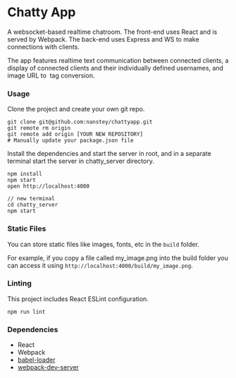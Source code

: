 Chatty App
=====================

A websocket-based realtime chatroom. The front-end uses React and is served by Webpack. The back-end uses Express and WS to make connections with clients.

The app features realtime text communication between connected clients, a display of connected clients and their individually defined usernames, and image URL to <img> tag conversion.

### Usage

Clone the project and create your own git repo.

```
git clone git@github.com:nanstey/chattyapp.git
git remote rm origin
git remote add origin [YOUR NEW REPOSITORY]
# Manually update your package.json file
```

Install the dependencies and start the server in root, and in a separate terminal start the server in chatty_server directory.

```
npm install
npm start
open http://localhost:4000

// new terminal
cd chatty_server
npm start
```

### Static Files

You can store static files like images, fonts, etc in the `build` folder.

For example, if you copy a file called my_image.png into the build folder you can access it using `http://localhost:4000/build/my_image.png`.

### Linting

This project includes React ESLint configuration.

```
npm run lint
```

### Dependencies

* React
* Webpack
* [babel-loader](https://github.com/babel/babel-loader)
* [webpack-dev-server](https://github.com/webpack/webpack-dev-server)

